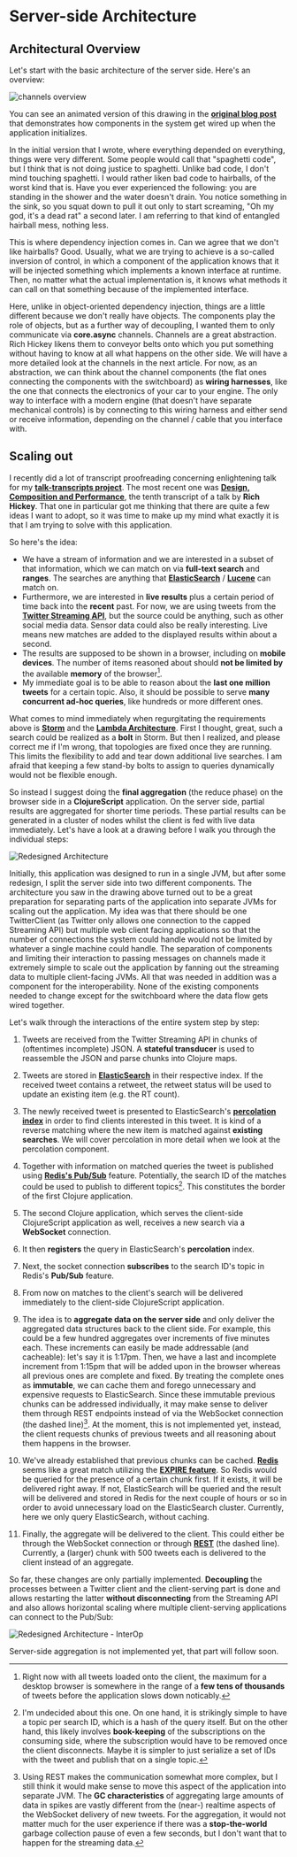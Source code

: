 # Server-side Architecture

## Architectural Overview

Let's start with the basic architecture of the server side. Here's an overview:

![channels overview](images/bw-channels.png)

You can see an animated version of this drawing in the **[original blog post](http://matthiasnehlsen.com/blog/2014/09/24/Building-Systems-in-Clojure-1/)** that demonstrates how components in the system get wired up when the application initializes.

In the initial version that I wrote, where everything depended on everything, things were very different. Some people would call that "spaghetti code", but I think that is not doing justice to spaghetti. Unlike bad code, I don't mind touching spaghetti. I would rather liken bad code to hairballs, of the worst kind that is. Have you ever experienced the following: you are standing in the shower and the water doesn't drain. You notice something in the sink, so you squat down to pull it out only to start screaming, "Oh my god, it's a dead rat" a second later. I am referring to that kind of entangled hairball mess, nothing less.

This is where dependency injection comes in. Can we agree that we don't like hairballs? Good. Usually, what we are trying to achieve is a so-called inversion of control, in which a component of the application knows that it will be injected something which implements a known interface at runtime. Then, no matter what the actual implementation is, it knows what methods it can call on that something because of the implemented interface.

Here, unlike in object-oriented dependency injection, things are a little different because we don't really have objects. The components play the role of objects, but as a further way of decoupling, I wanted them to only communicate via **core.async** channels. Channels are a great abstraction. Rich Hickey likens them to conveyor belts onto which you put something without having to know at all what happens on the other side. We will have a more detailed look at the channels in the next article. For now, as an abstraction, we can think about the channel components (the flat ones connecting the components with the switchboard) as **wiring harnesses**, like the one that connects the electronics of your car to your engine. The only way to interface with a modern engine (that doesn't have separate mechanical controls) is by connecting to this wiring harness and either send or receive information, depending on the channel / cable that you interface with.


## Scaling out

I recently did a lot of transcript proofreading concerning enlightening talk for my **[talk-transcripts project](https://github.com/matthiasn/talk-transcripts)**. The most recent one was **[Design, Composition and Performance](https://github.com/matthiasn/talk-transcripts/blob/master/Hickey_Rich/DesignCompositionPerformance.md)**, the tenth transcript of a talk by **Rich Hickey**. That one in particular got me thinking that there are quite a few ideas I want to adopt, so it was time to make up my mind what exactly it is that I am trying to solve with this application.

So here's the idea:

* We have a stream of information and we are interested in a subset of that information, which we can match on via **full-text search** and **ranges**. The searches are anything that **[ElasticSearch](http://www.elasticsearch.com)** / **[Lucene](http://lucene.apache.org)** can match on.
* Furthermore, we are interested in **live results** plus a certain period of time back into the **recent** past. For now, we are using tweets from the **[Twitter Streaming API](https://dev.twitter.com/streaming/overview)**, but the source could be anything, such as other social media data. Sensor data could also be really interesting. Live means new matches are added to the displayed results within about a second.
* The results are supposed to be shown in a browser, including on **mobile devices**. The number of items reasoned about should **not be limited by** the available **memory** of the browser[^redesign-browser].
* My immediate goal is to be able to reason about the **last one million tweets** for a certain topic. Also, it should be possible to serve **many concurrent ad-hoc queries**, like hundreds or more different ones.

What comes to mind immediately when regurgitating the requirements above is **[Storm](https://storm.apache.org)** and the **[Lambda Architecture](http://lambda-architecture.net)**. First I thought, great, such a search could be realized as a **bolt** in Storm. But then I realized, and please correct me if I'm wrong, that topologies are fixed once they are running. This limits the flexibility to add and tear down additional live searches. I am afraid that keeping a few stand-by bolts to assign to queries dynamically would not be flexible enough.

So instead I suggest doing the **final aggregation** (the reduce phase) on the browser side in a **ClojureScript** application. On the server side, partial results are aggregated for shorter time periods. These partial results can be generated in a cluster of nodes whilst the client is fed with live data immediately. Let's have a look at a drawing before I walk you through the individual steps:

![Redesigned Architecture](images/redesign.png)

Initially, this application was designed to run in a single JVM, but after some redesign, I split the server side into two different components. The architecture you saw in the drawing above turned out to be a great preparation for separating parts of the application into separate JVMs for scaling out the application. My idea was that there should be one TwitterClient (as Twitter only allows one connection to the capped Streaming API) but multiple web client facing applications so that the number of connections the system could handle would not be limited by whatever a single machine could handle. The separation of components and limiting their interaction to passing messages on channels made it extremely simple to scale out the application by fanning out the streaming data to multiple client-facing JVMs. All that was needed in addition was a component for the interoperability. None of the existing components needed to change except for the switchboard where the data flow gets wired together.

Let's walk through the interactions of the entire system step by step:

1. Tweets are received from the Twitter Streaming API in chunks of (oftentimes incomplete) JSON. A **stateful transducer** is used to reassemble the JSON and parse chunks into Clojure maps.

2. Tweets are stored in **[ElasticSearch](http://www.elasticsearch.com)** in their respective index. If the received tweet contains a retweet, the retweet status will be used to update an existing item (e.g. the RT count).

3. The newly received tweet is presented to ElasticSearch's **[percolation index](http://www.elasticsearch.org/guide/en/elasticsearch/reference/current/search-percolate.html)** in order to find clients interested in this tweet. It is kind of a reverse matching where the new item is matched against **existing searches**. We will cover percolation in more detail when we look at the percolation component.

4. Together with information on matched queries the tweet is published using **[Redis's Pub/Sub](http://redis.io/topics/pubsub)** feature. Potentially, the search ID of the matches could be used to publish to different topics[^redesign-id]. This constitutes the border of the first Clojure application.

5. The second Clojure application, which serves the client-side ClojureScript application as well, receives a new search via a **WebSocket** connection.

6. It then **registers** the query in ElasticSearch's **percolation** index.

7. Next, the socket connection **subscribes** to the search ID's topic in Redis's **Pub/Sub** feature.

8. From now on matches to the client's search will be delivered immediately to the client-side ClojureScript application.

9. The idea is to **aggregate data on the server side** and only deliver the aggregated data structures back to the client side. For example, this could be a few hundred aggregates over increments of five minutes each. These increments can easily be made addressable (and cacheable): let's say it is 1:17pm. Then, we have a last and incomplete increment from 1:15pm that will be added upon in the browser whereas all previous ones are complete and fixed. By treating the complete ones as **immutable**, we can cache them and forego unnecessary and expensive requests to ElasticSearch. Since these immutable previous chunks can be addressed individually, it may make sense to deliver them through REST endpoints instead of via the WebSocket connection (the dashed line)[^redesign-rest]. At the moment, this is not implemented yet, instead, the client requests chunks of previous tweets and all reasoning about them happens in the browser.

10. We've already established that previous chunks can be cached. **[Redis](http://redis.io)** seems like a great match utilizing the **[EXPIRE feature](http://redis.io/commands/expire)**. So Redis would be queried for the presence of a certain chunk first. If it exists, it will be delivered right away. If not, ElasticSearch will be queried and the result will be delivered and stored in Redis for the next couple of hours or so in order to avoid unnecessary load on the ElasticSearch cluster. Currently, here we only query ElasticSearch, without caching.

11. Finally, the aggregate will be delivered to the client. This could either be through the WebSocket connection or through **[REST](http://en.wikipedia.org/wiki/Representational_state_transfer)** (the dashed line). Currently, a (larger) chunk with 500 tweets each is delivered to the client instead of an aggregate.


So far, these changes are only partially implemented. **Decoupling** the processes between a Twitter client and the client-serving part is done and allows restarting the latter **without disconnecting** from the Streaming API and also allows horizontal scaling where multiple client-serving applications can connect to the Pub/Sub:

![Redesigned Architecture - InterOp](images/redesign2.png)

Server-side aggregation is not implemented yet, that part will follow soon.


[^redesign-browser]: Right now with all tweets loaded onto the client, the maximum for a desktop browser is somewhere in the range of a **few tens of thousands** of tweets before the application slows down noticably.

[^redesign-id]: I'm undecided about this one. On one hand, it is strikingly simple to have a topic per search ID, which is a hash of the query itself. But on the other hand, this likely involves **book-keeping** of the subscriptions on the consuming side, where the subscription would have to be removed once the client disconnects. Maybe it is simpler to just serialize a set of IDs with the tweet and publish that on a single topic.

[^redesign-rest]: Using REST makes the communication somewhat more complex, but I still think it would make sense to move this aspect of the application into separate JVM. The **GC characteristics** of aggregating large amounts of data in spikes are vastly different from the (near-) realtime aspects of the WebSocket delivery of new tweets. For the aggregation, it would not matter much for the user experience if there was a **stop-the-world** garbage collection pause of even a few seconds, but I don't want that to happen for the streaming data.

